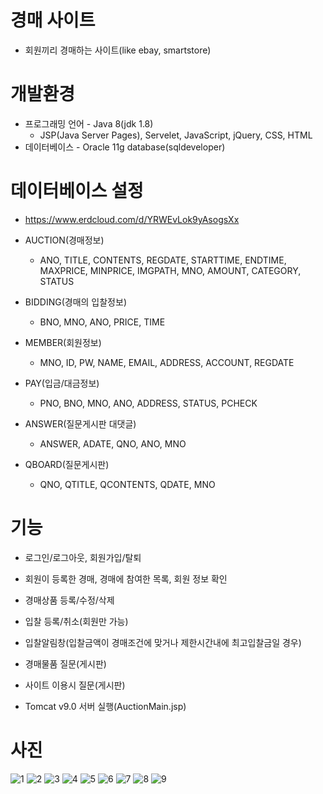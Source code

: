 # 경매 사이트
* 회원끼리 경매하는 사이트(like ebay, smartstore)

# 개발환경
* 프로그래밍 언어 - Java 8(jdk 1.8)
  * JSP(Java Server Pages), Servelet, JavaScript, jQuery, CSS, HTML
* 데이터베이스 - Oracle 11g database(sqldeveloper)

# 데이터베이스 설정 
* https://www.erdcloud.com/d/YRWEvLok9yAsogsXx

* AUCTION(경매정보) 
  * ANO, TITLE, CONTENTS, REGDATE, STARTTIME, ENDTIME, MAXPRICE, MINPRICE, IMGPATH, MNO, AMOUNT, CATEGORY, STATUS
* BIDDING(경매의 입찰정보) 
  * BNO, MNO, ANO, PRICE, TIME
* MEMBER(회원정보) 
  * MNO, ID, PW, NAME, EMAIL, ADDRESS, ACCOUNT, REGDATE
* PAY(입금/대금정보) 
  * PNO, BNO, MNO, ANO, ADDRESS, STATUS, PCHECK
* ANSWER(질문게시판 대댓글) 
  * ANSWER, ADATE, QNO, ANO, MNO
* QBOARD(질문게시판) 
  * QNO, QTITLE, QCONTENTS, QDATE, MNO

# 기능
* 로그인/로그아웃, 회원가입/탈퇴
* 회원이 등록한 경매, 경매에 참여한 목록, 회원 정보 확인
* 경매상품 등록/수정/삭제
* 입찰 등록/취소(회원만 가능)
* 입찰알림창(입찰금액이 경매조건에 맞거나 제한시간내에 최고입찰금일 경우)
* 경매물품 질문(게시판)
* 사이트 이용시 질문(게시판)

* Tomcat v9.0 서버 실행(AuctionMain.jsp)

# 사진
![1](https://user-images.githubusercontent.com/55347692/112748162-0515b400-8ff5-11eb-8492-f6a046be9492.PNG)
![2](https://user-images.githubusercontent.com/55347692/112748164-06df7780-8ff5-11eb-8b8c-16fa4a6b25ac.PNG)
![3](https://user-images.githubusercontent.com/55347692/112748165-07780e00-8ff5-11eb-8d93-8f1642f5e9d2.PNG)
![4](https://user-images.githubusercontent.com/55347692/112748167-07780e00-8ff5-11eb-9908-ec31060f1b9e.PNG)
![5](https://user-images.githubusercontent.com/55347692/112748168-0810a480-8ff5-11eb-8185-0bc6ddd57736.PNG)
![6](https://user-images.githubusercontent.com/55347692/112748169-0810a480-8ff5-11eb-91e9-13a90eaabdc8.PNG)
![7](https://user-images.githubusercontent.com/55347692/112748170-08a93b00-8ff5-11eb-8d0b-8755bb3d3f4e.PNG)
![8](https://user-images.githubusercontent.com/55347692/112748171-08a93b00-8ff5-11eb-8ab1-0c035cd7baf8.PNG)
![9](https://user-images.githubusercontent.com/55347692/112748172-0941d180-8ff5-11eb-8178-cc78c777f7b7.PNG)